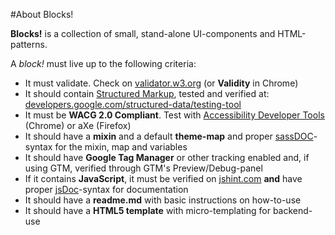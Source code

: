 #About Blocks!

**Blocks!** is a collection of small, stand-alone UI-components and HTML-patterns.

A *block!* must live up to the following criteria:

- It must validate. Check on [validator.w3.org](http://validator.w3.org) (or **Validity** in Chrome)
- It should contain [Structured Markup](http://schema.org), tested and verified at: [developers.google.com/structured-data/testing-tool](developers.google.com/structured-data/testing-tool)
- It must be **WACG 2.0 Compliant**. Test with [Accessibility Developer Tools](https://chrome.google.com/webstore/detail/accessibility-developer-t/fpkknkljclfencbdbgkenhalefipecmb?utm_source=chrome-app-launcher-info-dialog) (Chrome) or aXe (Firefox)
- It should have a **mixin** and a default **theme-map** and proper [sassDOC](http://sassdoc.com/)-syntax for the mixin, map and variables
- It should have **Google Tag Manager** or other tracking enabled and, if using GTM, verified through GTM's Preview/Debug-panel
- If it contains **JavaScript**, it must be verified on [jshint.com](jshint.com) **and** have proper [jsDoc](https://github.com/jsdoc3/jsdoc)-syntax for documentation
- It should have a **readme.md** with basic instructions on how-to-use
- It should have a **HTML5 template** with micro-templating for backend-use